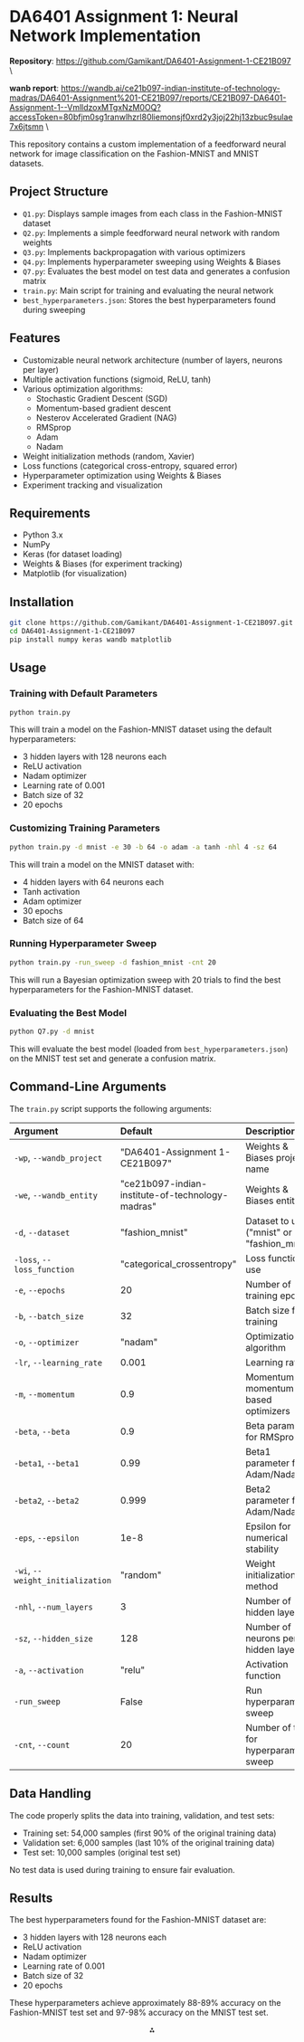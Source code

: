# DA6401 Assignment 1: Neural Network Implementation

**Repository**: https://github.com/Gamikant/DA6401-Assignment-1-CE21B097 \

**wanb report**: https://wandb.ai/ce21b097-indian-institute-of-technology-madras/DA6401-Assignment%201-CE21B097/reports/CE21B097-DA6401-Assignment-1--VmlldzoxMTgxNzM0OQ?accessToken=80bfjm0sg1ranwlhzrl80liemonsjf0xrd2y3joj22hj13zbuc9sulae7x6jtsmn \

This repository contains a custom implementation of a feedforward neural network for image classification on the Fashion-MNIST and MNIST datasets.

## Project Structure

- `Q1.py`: Displays sample images from each class in the Fashion-MNIST dataset
- `Q2.py`: Implements a simple feedforward neural network with random weights
- `Q3.py`: Implements backpropagation with various optimizers
- `Q4.py`: Implements hyperparameter sweeping using Weights \& Biases
- `Q7.py`: Evaluates the best model on test data and generates a confusion matrix
- `train.py`: Main script for training and evaluating the neural network
- `best_hyperparameters.json`: Stores the best hyperparameters found during sweeping


## Features

- Customizable neural network architecture (number of layers, neurons per layer)
- Multiple activation functions (sigmoid, ReLU, tanh)
- Various optimization algorithms:
    - Stochastic Gradient Descent (SGD)
    - Momentum-based gradient descent
    - Nesterov Accelerated Gradient (NAG)
    - RMSprop
    - Adam
    - Nadam
- Weight initialization methods (random, Xavier)
- Loss functions (categorical cross-entropy, squared error)
- Hyperparameter optimization using Weights \& Biases
- Experiment tracking and visualization


## Requirements

- Python 3.x
- NumPy
- Keras (for dataset loading)
- Weights \& Biases (for experiment tracking)
- Matplotlib (for visualization)


## Installation

```bash
git clone https://github.com/Gamikant/DA6401-Assignment-1-CE21B097.git
cd DA6401-Assignment-1-CE21B097
pip install numpy keras wandb matplotlib
```


## Usage

### Training with Default Parameters

```bash
python train.py
```

This will train a model on the Fashion-MNIST dataset using the default hyperparameters:

- 3 hidden layers with 128 neurons each
- ReLU activation
- Nadam optimizer
- Learning rate of 0.001
- Batch size of 32
- 20 epochs


### Customizing Training Parameters

```bash
python train.py -d mnist -e 30 -b 64 -o adam -a tanh -nhl 4 -sz 64
```

This will train a model on the MNIST dataset with:

- 4 hidden layers with 64 neurons each
- Tanh activation
- Adam optimizer
- 30 epochs
- Batch size of 64


### Running Hyperparameter Sweep

```bash
python train.py -run_sweep -d fashion_mnist -cnt 20
```

This will run a Bayesian optimization sweep with 20 trials to find the best hyperparameters for the Fashion-MNIST dataset.

### Evaluating the Best Model

```bash
python Q7.py -d mnist
```

This will evaluate the best model (loaded from `best_hyperparameters.json`) on the MNIST test set and generate a confusion matrix.

## Command-Line Arguments

The `train.py` script supports the following arguments:


| Argument | Default | Description |
| :-- | :-- | :-- |
| `-wp`, `--wandb_project` | "DA6401-Assignment 1-CE21B097" | Weights \& Biases project name |
| `-we`, `--wandb_entity` | "ce21b097-indian-institute-of-technology-madras" | Weights \& Biases entity |
| `-d`, `--dataset` | "fashion_mnist" | Dataset to use ("mnist" or "fashion_mnist") |
| `-loss`, `--loss_function` | "categorical_crossentropy" | Loss function to use |
| `-e`, `--epochs` | 20 | Number of training epochs |
| `-b`, `--batch_size` | 32 | Batch size for training |
| `-o`, `--optimizer` | "nadam" | Optimization algorithm |
| `-lr`, `--learning_rate` | 0.001 | Learning rate |
| `-m`, `--momentum` | 0.9 | Momentum for momentum-based optimizers |
| `-beta`, `--beta` | 0.9 | Beta parameter for RMSprop |
| `-beta1`, `--beta1` | 0.99 | Beta1 parameter for Adam/Nadam |
| `-beta2`, `--beta2` | 0.999 | Beta2 parameter for Adam/Nadam |
| `-eps`, `--epsilon` | 1e-8 | Epsilon for numerical stability |
| `-wi`, `--weight_initialization` | "random" | Weight initialization method |
| `-nhl`, `--num_layers` | 3 | Number of hidden layers |
| `-sz`, `--hidden_size` | 128 | Number of neurons per hidden layer |
| `-a`, `--activation` | "relu" | Activation function |
| `-run_sweep` | False | Run hyperparameter sweep |
| `-cnt`, `--count` | 20 | Number of trials for hyperparameter sweep |

## Data Handling

The code properly splits the data into training, validation, and test sets:

- Training set: 54,000 samples (first 90% of the original training data)
- Validation set: 6,000 samples (last 10% of the original training data)
- Test set: 10,000 samples (original test set)

No test data is used during training to ensure fair evaluation.

## Results

The best hyperparameters found for the Fashion-MNIST dataset are:

- 3 hidden layers with 128 neurons each
- ReLU activation
- Nadam optimizer
- Learning rate of 0.001
- Batch size of 32
- 20 epochs

These hyperparameters achieve approximately 88-89% accuracy on the Fashion-MNIST test set and 97-98% accuracy on the MNIST test set.

<div style="text-align: center">⁂</div>

[^1]: https://ppl-ai-file-upload.s3.amazonaws.com/web/direct-files/50027824/6134e699-4da2-4080-a0d4-abe52a7b5b78/CE21B097-DA6401-Assignment-1-_-DA6401-Assignment-1-CE21B097-Weights-Biases.pdf

[^2]: https://ppl-ai-file-upload.s3.amazonaws.com/web/direct-files/50027824/6ea1a0cc-7293-4158-95c4-f440ae4e5d2a/Q1.py

[^3]: https://ppl-ai-file-upload.s3.amazonaws.com/web/direct-files/50027824/fff15d59-c9c8-4802-ad0b-85cfed20120b/Q2.py

[^4]: https://ppl-ai-file-upload.s3.amazonaws.com/web/direct-files/50027824/c507d093-7c31-44a5-a3ac-24a79041eeda/Q7.py

[^5]: https://ppl-ai-file-upload.s3.amazonaws.com/web/direct-files/50027824/5fccc976-eeb0-4ec3-bb71-50bb78a3a2b9/best_hyperparameters.json

[^6]: https://ppl-ai-file-upload.s3.amazonaws.com/web/direct-files/50027824/77ce21ab-f606-4270-aa1b-17e7669f8ff3/Q3.py

[^7]: https://ppl-ai-file-upload.s3.amazonaws.com/web/direct-files/50027824/c01f3cbd-68dc-434d-8c82-6690bc874b05/Q4.py

[^8]: https://ppl-ai-file-upload.s3.amazonaws.com/web/direct-files/50027824/53908220-337e-43a7-9a6e-69391032a5fa/train.py

[^9]: https://github.com


